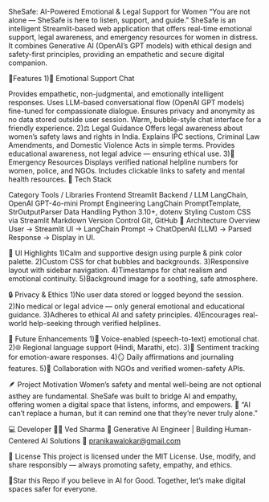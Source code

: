 SheSafe: AI-Powered Emotional & Legal Support for Women
“You are not alone — SheSafe is here to listen, support, and guide.” SheSafe is an intelligent Streamlit-based web application that offers real-time emotional support, legal awareness, and emergency resources for women in distress. It combines Generative AI (OpenAI’s GPT models) with ethical design and safety-first principles, providing an empathetic and secure digital companion.

🚀Features 1)💌 Emotional Support Chat

Provides empathetic, non-judgmental, and emotionally intelligent responses.
Uses LLM-based conversational flow (OpenAI GPT models) fine-tuned for compassionate dialogue.
Ensures privacy and anonymity as no data stored outside user session.
Warm, bubble-style chat interface for a friendly experience. 2)⚖️ Legal Guidance
Offers legal awareness about women’s safety laws and rights in India.
Explains IPC sections, Criminal Law Amendments, and Domestic Violence Acts in simple terms.
Provides educational awareness, not legal advice — ensuring ethical use. 3)🚨 Emergency Resources
Displays verified national helpline numbers for women, police, and NGOs.
Includes clickable links to safety and mental health resources.
🧠 Tech Stack

Category	Tools / Libraries
Frontend	Streamlit
Backend / LLM	LangChain, OpenAI GPT-4o-mini
Prompt Engineering	LangChain PromptTemplate, StrOutputParser
Data Handling	Python 3.10+, dotenv
Styling	Custom CSS via Streamlit Markdown
Version Control	Git, GitHub
🧩 Architecture Overview User → Streamlit UI → LangChain Prompt → ChatOpenAI (LLM) → Parsed Response → Display in UI.

🌈 UI Highlights 1)Calm and supportive design using purple & pink color palette. 2)Custom CSS for chat bubbles and backgrounds. 3)Responsive layout with sidebar navigation. 4)Timestamps for chat realism and emotional continuity. 5)Background image for a soothing, safe atmosphere.

🔒 Privacy & Ethics 1)No user data stored or logged beyond the session. 2)No medical or legal advice — only general emotional and educational guidance. 3)Adheres to ethical AI and safety principles. 4)Encourages real-world help-seeking through verified helplines.

🧠 Future Enhancements 1)🎤 Voice-enabled (speech-to-text) emotional chat. 2)🌐 Regional language support (Hindi, Marathi, etc). 3)💭 Sentiment tracking for emotion-aware responses. 4)🪞 Daily affirmations and journaling features. 5)🤝 Collaboration with NGOs and verified women-safety APIs.

🪶 Project Motivation Women’s safety and mental well-being are not optional asthey are fundamental. SheSafe was built to bridge AI and empathy, offering women a digital space that listens, informs, and empowers. 💬 “AI can’t replace a human, but it can remind one that they’re never truly alone.”

💻 Developer 👩‍💻 Ved Sharma 🎯 Generative AI Engineer | Building Human-Centered AI Solutions 📧 pranikawalokar@gmail.com

🧾 License This project is licensed under the MIT License. Use, modify, and share responsibly — always promoting safety, empathy, and ethics.

🌟Star this Repo if you believe in AI for Good. Together, let’s make digital spaces safer for everyone.
